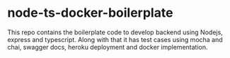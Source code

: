 # node-ts-docker-boilerplate
This repo contains the boilerplate code to develop backend using Nodejs, express and typescript. Along with that it has test cases using mocha and chai, swagger docs, heroku deployment and docker implementation.
